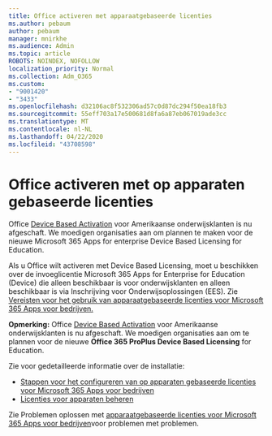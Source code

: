 ```yaml
---
title: Office activeren met apparaatgebaseerde licenties
ms.author: pebaum
author: pebaum
manager: mnirkhe
ms.audience: Admin
ms.topic: article
ROBOTS: NOINDEX, NOFOLLOW
localization_priority: Normal
ms.collection: Adm_O365
ms.custom:
- "9001420"
- "3433"
ms.openlocfilehash: d32106ac8f532306ad57c0d87dc294f50ea18fb3
ms.sourcegitcommit: 55eff703a17e500681d8fa6a87eb067019ade3cc
ms.translationtype: MT
ms.contentlocale: nl-NL
ms.lasthandoff: 04/22/2020
ms.locfileid: "43708598"
---
```

# <a name="activating-office-using-device-based-licensing"></a>Office activeren met op apparaten gebaseerde licenties

Office [Device Based Activation](https://aka.ms/officedba) voor Amerikaanse onderwijsklanten is nu afgeschaft. We moedigen organisaties aan om plannen te maken voor de nieuwe Microsoft 365 Apps for enterprise Device Based Licensing for Education.

Als u Office wilt activeren met Device Based Licensing, moet u beschikken over de invoeglicentie Microsoft 365 Apps for Enterprise for Education (Device) die alleen beschikbaar is voor onderwijsklanten en alleen beschikbaar is via Inschrijving voor Onderwijsoplossingen (EES). Zie [Vereisten voor het gebruik van apparaatgebaseerde licenties voor Microsoft 365 Apps voor bedrijven.](https://docs.microsoft.com/deployoffice/device-based-licensing#requirements-for-using-device-based-licensing-for-office-365-proplus)

**Opmerking:** Office [Device Based Activation](https://aka.ms/officedba) voor Amerikaanse onderwijsklanten is nu afgeschaft. We moedigen organisaties aan om te plannen voor de nieuwe **Office 365 ProPlus Device Based Licensing** for Education.

Zie voor gedetailleerde informatie over de installatie:

- [Stappen voor het configureren van op apparaten gebaseerde licenties voor Microsoft 365 Apps voor bedrijven](https://docs.microsoft.com/deployoffice/device-based-licensing#steps-to-configure-device-based-licensing-for-office-365-proplus)
- [Licenties voor apparaten beheren](https://docs.microsoft.com/Office365/Admin/misc/manage-licenses-for-devices)

Zie Problemen oplossen met [apparaatgebaseerde licenties voor Microsoft 365 Apps voor bedrijven](https://docs.microsoft.com/deployoffice/device-based-licensing#troubleshoot-device-based-licensing-for-office-365-proplus)voor problemen met problemen.
